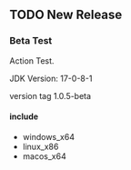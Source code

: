 ## TODO New Release

### Beta Test

Action Test.

JDK Version: 17-0-8-1

version tag 1.0.5-beta

#### include

- windows_x64
- linux_x86
- macos_x64
